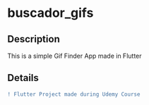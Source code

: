 # buscador_gifs

## Description
This is a simple Gif Finder App made in Flutter

## Details
```diff
! Flutter Project made during Udemy Course
```